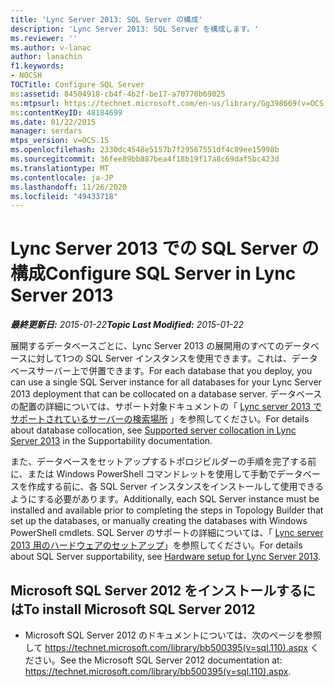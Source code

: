 ```yaml
---
title: 'Lync Server 2013: SQL Server の構成'
description: 'Lync Server 2013: SQL Server を構成します。'
ms.reviewer: ''
ms.author: v-lanac
author: lanachin
f1.keywords:
- NOCSH
TOCTitle: Configure SQL Server
ms:assetid: 84504918-cb4f-4b2f-be17-a70770b69025
ms:mtpsurl: https://technet.microsoft.com/en-us/library/Gg398669(v=OCS.15)
ms:contentKeyID: 48184699
ms.date: 01/22/2015
manager: serdars
mtps_version: v=OCS.15
ms.openlocfilehash: 2330dc4548e5157b7f29567551df4c89ee15998b
ms.sourcegitcommit: 36fee89bb887bea4f18b19f17a8c69daf5bc423d
ms.translationtype: MT
ms.contentlocale: ja-JP
ms.lasthandoff: 11/26/2020
ms.locfileid: "49433718"
---
```

# <a name="configure-sql-server-in-lync-server-2013"></a><span data-ttu-id="4471b-103">Lync Server 2013 での SQL Server の構成</span><span class="sxs-lookup"><span data-stu-id="4471b-103">Configure SQL Server in Lync Server 2013</span></span>

<div data-xmlns="http://www.w3.org/1999/xhtml">

<div class="topic" data-xmlns="http://www.w3.org/1999/xhtml" data-msxsl="urn:schemas-microsoft-com:xslt" data-cs="https://msdn.microsoft.com/">

<div data-asp="https://msdn2.microsoft.com/asp">



</div>

<div id="mainSection">

<div id="mainBody"><span data-ttu-id="4471b-104">

<span> </span></span><span class="sxs-lookup"><span data-stu-id="4471b-104">

<span> </span></span></span>

<span data-ttu-id="4471b-105">_**最終更新日:** 2015-01-22_</span><span class="sxs-lookup"><span data-stu-id="4471b-105">_**Topic Last Modified:** 2015-01-22_</span></span>

<span data-ttu-id="4471b-106">展開するデータベースごとに、Lync Server 2013 の展開用のすべてのデータベースに対して1つの SQL Server インスタンスを使用できます。これは、データベースサーバー上で併置できます。</span><span class="sxs-lookup"><span data-stu-id="4471b-106">For each database that you deploy, you can use a single SQL Server instance for all databases for your Lync Server 2013 deployment that can be collocated on a database server.</span></span> <span data-ttu-id="4471b-107">データベースの配置の詳細については、サポート対象ドキュメントの「 [Lync server 2013 でサポートされているサーバーの検索場所](lync-server-2013-supported-server-collocation.md) 」を参照してください。</span><span class="sxs-lookup"><span data-stu-id="4471b-107">For details about database collocation, see [Supported server collocation in Lync Server 2013](lync-server-2013-supported-server-collocation.md) in the Supportability documentation.</span></span>

<span data-ttu-id="4471b-108">また、データベースをセットアップするトポロジビルダーの手順を完了する前に、または Windows PowerShell コマンドレットを使用して手動でデータベースを作成する前に、各 SQL Server インスタンスをインストールして使用できるようにする必要があります。</span><span class="sxs-lookup"><span data-stu-id="4471b-108">Additionally, each SQL Server instance must be installed and available prior to completing the steps in Topology Builder that set up the databases, or manually creating the databases with Windows PowerShell cmdlets.</span></span> <span data-ttu-id="4471b-109">SQL Server のサポートの詳細については、「 [Lync server 2013 用のハードウェアのセットアップ](lync-server-2013-hardware-setup.md)」を参照してください。</span><span class="sxs-lookup"><span data-stu-id="4471b-109">For details about SQL Server supportability, see [Hardware setup for Lync Server 2013](lync-server-2013-hardware-setup.md).</span></span>

<div>

## <a name="to-install-microsoft-sql-server-2012"></a><span data-ttu-id="4471b-110">Microsoft SQL Server 2012 をインストールするには</span><span class="sxs-lookup"><span data-stu-id="4471b-110">To install Microsoft SQL Server 2012</span></span>

  - <span data-ttu-id="4471b-111">Microsoft SQL Server 2012 のドキュメントについては、次のページを参照して <https://technet.microsoft.com/library/bb500395(v=sql.110).aspx> ください。</span><span class="sxs-lookup"><span data-stu-id="4471b-111">See the Microsoft SQL Server 2012 documentation at: <https://technet.microsoft.com/library/bb500395(v=sql.110).aspx>.</span></span>

<span data-ttu-id="4471b-112"></div>

</div>

<span> </span>

</div>

</div>

</span><span class="sxs-lookup"><span data-stu-id="4471b-112"></div>

</div>

<span> </span>

</div>

</div>

</span></span></div>

